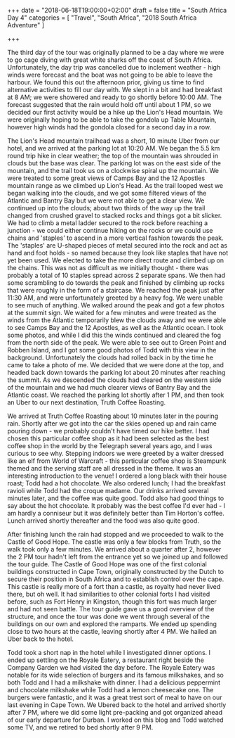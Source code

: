 +++
date = "2018-06-18T19:00:00+02:00"
draft = false
title = "South Africa Day 4"
categories = [ "Travel", "South Africa", "2018 South Africa Adventure" ]

+++

The third day of the tour was originally planned to be a day where we were to go cage diving with great white sharks off the coast of South Africa. Unfortunately, the day trip was cancelled due to inclement weather - high winds were forecast and the boat was not going to be able to leave the harbour. We found this out the afternoon prior, giving us time to find alternative activities to fill our day with. We slept in a bit and had breakfast at 8 AM; we were showered and ready to go shortly before 10:00 AM. The forecast suggested that the rain would hold off until about 1 PM, so we decided our first activity would be a hike up the Lion's Head mountain. We were originally hoping to be able to take the gondola up Table Mountain, however high winds had the gondola closed for a second day in a row.

The Lion's Head mountain trailhead was a short, 10 minute Uber from our hotel, and we arrived at the parking lot at 10:20 AM. We began the 5.5 km round trip hike in clear weather; the top of the mountain was shrouded in clouds but the base was clear. The parking lot was on the east side of the mountain, and the trail took us on a clockwise spiral up the mountain. We were treated to some great views of Camps Bay and the 12 Apostles mountain range as we climbed up Lion's Head. As the trail looped west we began walking into the clouds, and we got some filtered views of the Atlantic and Bantry Bay but we were not able to get a clear view. We continued up into the clouds; about two thirds of the way up the trail changed from crushed gravel to stacked rocks and things got a bit slicker. We had to climb a metal ladder secured to the rock before reaching a junction - we could either continue hiking on the rocks or we could use chains and 'staples' to ascend in a more vertical fashion towards the peak. The 'staples' are U-shaped pieces of metal secured into the rock and act as hand and foot holds - so named because they look like staples that have not yet been used. We elected to take the more direct route and climbed up on the chains. This was not as difficult as we initially thought - there was probably a total of 10 staples spread across 2 separate spans. We then had some scrambling to do towards the peak and finished by climbing up rocks that were roughly in the form of a staircase. We reached the peak just after 11:30 AM, and were unfortunately greeted by a heavy fog. We were unable to see much of anything. We walked around the peak and got a few photos at the summit sign. We waited for a few minutes and were treated as the winds from the Atlantic temporarily blew the clouds away and we were able to see Camps Bay and the 12 Apostles, as well as the Atlantic ocean. I took some photos, and while I did this the winds continued and cleared the fog from the north side of the peak. We were able to see out to Green Point and Robben Island, and I got some good photos of Todd with this view in the background. Unfortunately the clouds had rolled back in by the time he came to take a photo of me. We decided that we were done at the top, and headed back down towards the parking lot about 20 minutes after reaching the summit. As we descended the clouds had cleared on the western side of the mountain and we had much clearer views of Bantry Bay and the Atlantic coast. We reached the parking lot shortly after 1 PM, and then took an Uber to our next destination, Truth Coffee Roasting.

We arrived at Truth Coffee Roasting about 10 minutes later in the pouring rain. Shortly after we got into the car the skies opened up and rain came pouring down - we probably couldn't have timed our hike better. I had chosen this particular coffee shop as it had been selected as the best coffee shop in the world by the Telegraph several years ago, and I was curious to see why. Stepping indoors we were greeted by a waiter dressed like an elf from World of Warcraft - this particular coffee shop is Steampunk themed and the serving staff are all dressed in the theme. It was an interesting introduction to the venue! I ordered a long black with their house roast; Todd had a hot chocolate. We also ordered lunch; I had the breakfast ravioli while Todd had the croque madame. Our drinks arrived several minutes later, and the coffee was quite good. Todd also had good things to say about the hot chocolate. It probably was the best coffee I'd ever had - I am hardly a conniseur but it was definitely better than Tim Horton's coffee. Lunch arrived shortly thereafter and the food was also quite good.

After finishing lunch the rain had stopped and we proceeded to walk to the Castle of Good Hope. The castle was only a few blocks from Truth, so the walk took only a few minutes. We arrived about a quarter after 2, however the 2 PM tour hadn't left from the entrance yet so we joined up and followed the tour guide. The Castle of Good Hope was one of the first colonial buildings constructed in Cape Town, originally constructed by the Dutch to secure their position in South Africa and to establish control over the cape. This castle is really more of a fort than a castle, as royalty had never lived there, but oh well. It had similarities to other colonial forts I had visited before, such as Fort Henry in Kingston, though this fort was much larger and had not seen battle. The tour guide gave us a good overview of the structure, and once the tour was done we went through several of the buildings on our own and explored the ramparts. We ended up spending close to two hours at the castle, leaving shortly after 4 PM. We hailed an Uber back to the hotel.

Todd took a short nap in the hotel while I investigated dinner options. I ended up settling on the Royale Eatery, a restaurant right beside the Company Garden we had visited the day before. The Royale Eatery was notable for its wide selection of burgers and its famous milkshakes, and so both Todd and I had a milkshake with dinner. I had a delicious peppermint and chocolate milkshake while Todd had a lemon cheesecake one. The burgers were fantastic, and it was a great trest sort of meal to have on our last evening in Cape Town. We Ubered back to the hotel and arrived shortly after 7 PM, where we did some light pre-packing and got organized ahead of our early departure for Durban. I worked on this blog and Todd watched some TV, and we retired to bed shortly after 9 PM.